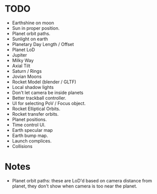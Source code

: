 # TODO

* Earthshine on moon
* Sun in proper position.
* Planet orbit paths.
* Sunlight on earth
* Planetary Day Length / Offset
* Planet LoD
* Jupiter
* Milky Way
* Axial Tilt
* Saturn / Rings
* Jovian Moons
* Rocket Model (blender / GLTF)
* Local shadow lights
* Don't let camera be inside planets
* Better trackball controller.
* UI for selecting PoV / Focus object.
* Rocket Elliptical Orbits.
* Rocket transfer orbits.
* Planet positions.
* Time control UI.
* Earth specular map
* Earth bump map.
* Launch complices.
* Collisions

# Notes

* Planet orbit paths: these are LoD'd based on camera distance from planet, they don't show
  when camera is too near the planet.
